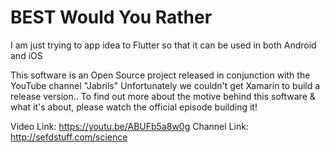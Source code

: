 # BEST Would You Rather

I am just trying to app idea to Flutter so that it can be used in both Android and iOS

This software is an Open Source project released in conjunction with the YouTube channel "Jabrils" Unfortunately we couldn't get Xamarin to build a release version.. To find out more about the motive behind this software & what it's about, please watch the official episode building it!

Video Link: https://youtu.be/ABUFb5a8w0g
Channel Link: http://sefdstuff.com/science
